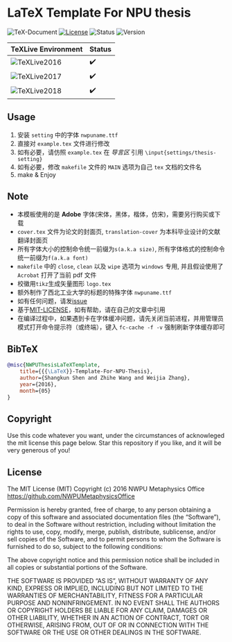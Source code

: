 # LaTeX Template For NPU thesis

![TeX-Document](https://img.shields.io/badge/TeX-Document-3D6117.svg)
[![License](https://img.shields.io/badge/license-MIT-blue.svg)](LICENSE)
![Status](https://img.shields.io/badge/status-complete-brightgreen.svg)
![Version](https://img.shields.io/badge/version-v1.4.1.0430-674EA7.svg)

| TeXLive Environment                                                  | Status             |
| -------------------------------------------------------------------- | ------------------ |
| ![TeXLive2016](https://img.shields.io/badge/TeXLive-2016-3D6117.svg) | :heavy_check_mark: |
| ![TeXLive2017](https://img.shields.io/badge/TeXLive-2017-3D6117.svg) | :heavy_check_mark: |
| ![TeXLive2018](https://img.shields.io/badge/TeXLive-2018-3D6117.svg) | :heavy_check_mark: |

## Usage

1. 安装 `setting` 中的字体 `nwpuname.ttf`
2. 直接对 `example.tex` 文件进行修改
3. 如有必要，请仿照 `example.tex` 在 *导言区* 引用 `\input{settings/thesis-setting}`
4. 如有必要，修改 `makefile` 文件的 `MAIN` 选项为自己 `tex` 文档的文件名
5. make & Enjoy

## Note

* 本模板使用的是 **Adobe** 字体(宋体，黑体，楷体，仿宋)，需要另行购买或下载
* `cover.tex` 文件为论文的封面页, `translation-cover` 为本科毕业设计的文献翻译封面页
* 所有字体大小的控制命令统一前缀为`s(a.k.a size)`, 所有字体格式的控制命令统一前缀为`f(a.k.a font)`
* `makefile` 中的 `close`, `clean` 以及 `wipe` 选项为 `windows` 专用, 并且假设使用了 `Acrobat` 打开了当前 pdf 文件
* 校徽用`tikz`生成矢量图形 `logo.tex`
* 额外制作了西北工业大学的标题的特殊字体 `nwpuname.ttf`
* 如有任何问题，请发[issue](https://github.com/NWPUMetaphysicsOffice/LaTeX-Template-For-NPU-Thesis/issues/new)
* 基于[MIT-LICENSE](LICENSE)，如有帮助，请在自己的文章中引用
* 在编译过程中，如果遇到卡在字体缓冲问题，请先关闭当前进程，并用管理员模式打开命令提示符（或终端），键入 `fc-cache -f -v` 强制刷新字体缓存即可

## BibTeX

```bibtex
@misc{NWPUThesisLaTeXTemplate,
    title={{{\LaTeX}}-Template-For-NPU-Thesis},
    author={Shangkun Shen and Zhihe Wang and Weijia Zhang},
    year={2016},
    month={05}
}
```

## Copyright

Use this code whatever you want, under the circumstances of acknowleged the
mit license this page below. Star this repository if you like, and it will
be very generous of you!

## License

The MIT License (MIT)
Copyright (c) 2016 NWPU Metaphysics Office <https://github.com/NWPUMetaphysicsOffice>

Permission is hereby granted, free of charge, to any person obtaining a copy
of this software and associated documentation files (the “Software”), to deal
in the Software without restriction, including without limitation the rights
to use, copy, modify, merge, publish, distribute, sublicense, and/or sell
copies of the Software, and to permit persons to whom the Software is
furnished to do so, subject to the following conditions:

The above copyright notice and this permission notice shall be included in
all copies or substantial portions of the Software.

THE SOFTWARE IS PROVIDED “AS IS”, WITHOUT WARRANTY OF ANY KIND, EXPRESS OR
IMPLIED, INCLUDING BUT NOT LIMITED TO THE WARRANTIES OF MERCHANTABILITY,
FITNESS FOR A PARTICULAR PURPOSE AND NONINFRINGEMENT. IN NO EVENT SHALL THE
AUTHORS OR COPYRIGHT HOLDERS BE LIABLE FOR ANY CLAIM, DAMAGES OR OTHER
LIABILITY, WHETHER IN AN ACTION OF CONTRACT, TORT OR OTHERWISE, ARISING FROM,
OUT OF OR IN CONNECTION WITH THE SOFTWARE OR THE USE OR OTHER DEALINGS IN
THE SOFTWARE.
